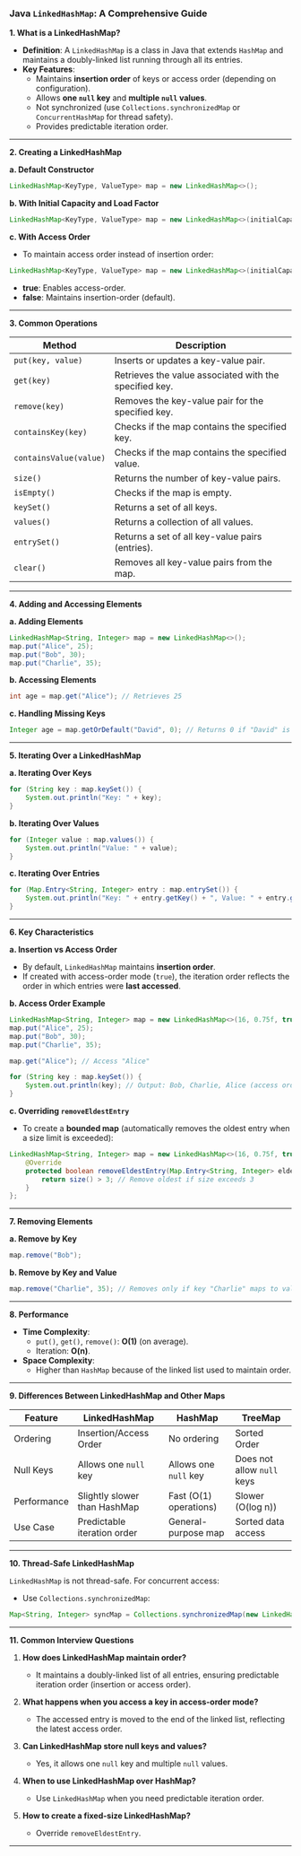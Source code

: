 ### Java `LinkedHashMap`: A Comprehensive Guide

**1. What is a LinkedHashMap?**

- **Definition**: A `LinkedHashMap` is a class in Java that extends `HashMap` and maintains a doubly-linked list running through all its entries.
- **Key Features**:
    - Maintains **insertion order** of keys or access order (depending on configuration).
    - Allows **one `null` key** and **multiple `null` values**.
    - Not synchronized (use `Collections.synchronizedMap` or `ConcurrentHashMap` for thread safety).
    - Provides predictable iteration order.

---

**2. Creating a LinkedHashMap**

**a. Default Constructor**

```java
LinkedHashMap<KeyType, ValueType> map = new LinkedHashMap<>();
```

**b. With Initial Capacity and Load Factor**

```java
LinkedHashMap<KeyType, ValueType> map = new LinkedHashMap<>(initialCapacity, loadFactor);
```

**c. With Access Order**

- To maintain access order instead of insertion order:

```java
LinkedHashMap<KeyType, ValueType> map = new LinkedHashMap<>(initialCapacity, loadFactor, true);
```

- **true**: Enables access-order.
- **false**: Maintains insertion-order (default).

---

**3. Common Operations**

|Method|Description|
|---|---|
|`put(key, value)`|Inserts or updates a key-value pair.|
|`get(key)`|Retrieves the value associated with the specified key.|
|`remove(key)`|Removes the key-value pair for the specified key.|
|`containsKey(key)`|Checks if the map contains the specified key.|
|`containsValue(value)`|Checks if the map contains the specified value.|
|`size()`|Returns the number of key-value pairs.|
|`isEmpty()`|Checks if the map is empty.|
|`keySet()`|Returns a set of all keys.|
|`values()`|Returns a collection of all values.|
|`entrySet()`|Returns a set of all key-value pairs (entries).|
|`clear()`|Removes all key-value pairs from the map.|

---

**4. Adding and Accessing Elements**

**a. Adding Elements**

```java
LinkedHashMap<String, Integer> map = new LinkedHashMap<>();
map.put("Alice", 25);
map.put("Bob", 30);
map.put("Charlie", 35);
```

**b. Accessing Elements**

```java
int age = map.get("Alice"); // Retrieves 25
```

**c. Handling Missing Keys**

```java
Integer age = map.getOrDefault("David", 0); // Returns 0 if "David" is not present
```

---

**5. Iterating Over a LinkedHashMap**

**a. Iterating Over Keys**

```java
for (String key : map.keySet()) {
    System.out.println("Key: " + key);
}
```

**b. Iterating Over Values**

```java
for (Integer value : map.values()) {
    System.out.println("Value: " + value);
}
```

**c. Iterating Over Entries**

```java
for (Map.Entry<String, Integer> entry : map.entrySet()) {
    System.out.println("Key: " + entry.getKey() + ", Value: " + entry.getValue());
}
```

---

**6. Key Characteristics**

**a. Insertion vs Access Order**

- By default, `LinkedHashMap` maintains **insertion order**.
- If created with access-order mode (`true`), the iteration order reflects the order in which entries were **last accessed**.

**b. Access Order Example**

```java
LinkedHashMap<String, Integer> map = new LinkedHashMap<>(16, 0.75f, true);
map.put("Alice", 25);
map.put("Bob", 30);
map.put("Charlie", 35);

map.get("Alice"); // Access "Alice"

for (String key : map.keySet()) {
    System.out.println(key); // Output: Bob, Charlie, Alice (access order)
}
```

**c. Overriding `removeEldestEntry`**

- To create a **bounded map** (automatically removes the oldest entry when a size limit is exceeded):

```java
LinkedHashMap<String, Integer> map = new LinkedHashMap<>(16, 0.75f, true) {
    @Override
    protected boolean removeEldestEntry(Map.Entry<String, Integer> eldest) {
        return size() > 3; // Remove oldest if size exceeds 3
    }
};
```

---

**7. Removing Elements**

**a. Remove by Key**

```java
map.remove("Bob");
```

**b. Remove by Key and Value**

```java
map.remove("Charlie", 35); // Removes only if key "Charlie" maps to value 35
```

---

**8. Performance**

- **Time Complexity**:
    - `put()`, `get()`, `remove()`: **O(1)** (on average).
    - Iteration: **O(n)**.
- **Space Complexity**:
    - Higher than `HashMap` because of the linked list used to maintain order.

---

**9. Differences Between LinkedHashMap and Other Maps**

|Feature|LinkedHashMap|HashMap|TreeMap|
|---|---|---|---|
|Ordering|Insertion/Access Order|No ordering|Sorted Order|
|Null Keys|Allows one `null` key|Allows one `null` key|Does not allow `null` keys|
|Performance|Slightly slower than HashMap|Fast (O(1) operations)|Slower (O(log n))|
|Use Case|Predictable iteration order|General-purpose map|Sorted data access|

---

**10. Thread-Safe LinkedHashMap**

`LinkedHashMap` is not thread-safe. For concurrent access:

- Use `Collections.synchronizedMap`:

```java
Map<String, Integer> syncMap = Collections.synchronizedMap(new LinkedHashMap<>());
```

---

**11. Common Interview Questions**

1. **How does LinkedHashMap maintain order?**
    
    - It maintains a doubly-linked list of all entries, ensuring predictable iteration order (insertion or access order).
2. **What happens when you access a key in access-order mode?**
    
    - The accessed entry is moved to the end of the linked list, reflecting the latest access order.
3. **Can LinkedHashMap store null keys and values?**
    
    - Yes, it allows one `null` key and multiple `null` values.
4. **When to use LinkedHashMap over HashMap?**
    
    - Use `LinkedHashMap` when you need predictable iteration order.
5. **How to create a fixed-size LinkedHashMap?**
    
    - Override `removeEldestEntry`.

---
